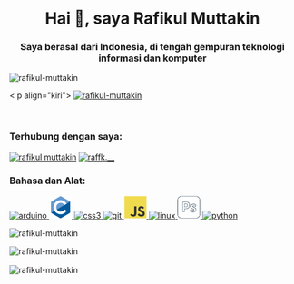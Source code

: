 <h1 align="center">Hai 👋, saya Rafikul Muttakin</h1>
<h3 align="center">Saya berasal dari Indonesia, di tengah gempuran teknologi informasi dan komputer</h3>

<p align="left"> <img src="https://komarev.com/ghpvc/?username=rafikul-muttakin&label=Profile%20views&color=0e75b6&style=flat" alt="rafikul-muttakin" /> </p>

< p align="kiri"> <a href="https://github.com/ryo-ma/github-profile-trophy"><img src="https://github-profile-trophy.vercel.app/ ?username=rafikul-muttakin" alt="rafikul-muttakin" /></a> </p>

<p align="left"> <a href="https://twitter.com/" target="blank "><img src="https://img.shields.io/twitter/follow/?logo=twitter&style=for-the-badge" alt="" /></a> </p>

<h3 align= "kiri">Terhubung dengan saya:</h3>
<p align="left">
<a href="https://fb.com/rafikul muttakin" target="blank"><img align="center" src ="https://raw.githubusercontent.com/rahuldkjain/github-profile-readme-generator/master/src/images/icons/Social/facebook.svg" alt="rafikul muttakin" height="30" width=" 40" /></a>
<a href="https://instagram.com/raffk.__" target="blank"><img align="center" src="https://raw.githubusercontent.com /rahuldkjain/github-profile-readme-generator/master/src/images/icons/Social/instagram.svg" alt="raffk.__" height="30" width="40" /></a>
</ p>

<h3 align="left">Bahasa dan Alat:</h3>
<p align="kiri"> <a href="https://www.arduino.cc/" target="_blank" rel="noreferrer"> <img src="https://cdn.worldvectorlogo.com/ logos/arduino-1.svg" alt="arduino" width="40" height="40"/> </a> <a href="https://www.cprogramming.com/" target="_blank" rel="noreferrer"> <img src="https://raw.githubusercontent.com/devicons/devicon/master/icons/c/c-original.svg" alt="c" width="40" height=" 40"/> </a> <a href="https://www.w3schools.com/css/" target="_blank" rel="noreferrer"> <img src="https://raw.githubusercontent. com/devicons/devicon/master/icons/css3/css3-original-wordmark.svg" alt="css3" width="40" height="40"/> </a> <a href="https:// git-scm.com/" target="_blank" rel="noreferrer"> <img src="https://www.vectorlogo.zone/logos/git-scm/git-scm-icon.svg" alt=" git" width="40" height="40"/> </a> <a href="https://developer.mozilla.org/en-US/docs/Web/JavaScript" target="_blank" rel= "noreferrer"> <img src="https://raw.githubusercontent.com/devicons/devicon/master/icons/javascript/javascript-original.svg" alt="javascript" width="40" height="40" /> </a> <a href="https://www.linux.org/" target="_blank" rel="noreferrer"> <img src="https://raw.githubusercontent.com/devicons/ devicon/master/icons/linux/linux-original.svg" alt="linux" width="40" height="40"/> </a> <a href="https://www.photoshop.com/ en" target="_blank" rel="noreferrer"> <img src="https://raw.githubusercontent.com/devicons/devicon/master/icons/photoshop/photoshop-line.svg" alt="photoshop" lebar ="40" height="40"/> </a> <a href="https://www.python.org" target="_blank" rel="noreferrer"> <img src="https:// raw.githubusercontent.com/devicons/devicon/master/icons/python/python-original.svg" alt="python" width="40" height="40"/> </a> </p>

<p> <img align="kiri" src="https://github-readme-stats.vercel.app/api/top-langs?username=rafikul-muttakin&show_icons=true&locale=en&layout=compact" alt="rafikul-muttakin" /></p>

<p> <img align="center" src="https: //github-readme-stats.vercel.app/api?username=rafikul-muttakin&show_icons=true&locale=en" alt="rafikul-muttakin" /></p>

<p><img align="center" src=" https://github-readme-streak-stats.herokuapp.com/?user=rafikul-muttakin&" alt="rafikul-muttakin" /></p>
